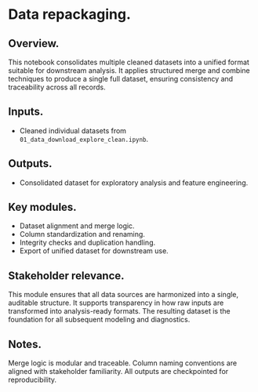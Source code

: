 # Data repackaging.

## Overview.

This notebook consolidates multiple cleaned datasets into a unified format suitable for downstream analysis. It applies structured merge and combine techniques to produce a single full dataset, ensuring consistency and traceability across all records.

## Inputs.

- Cleaned individual datasets from `01_data_download_explore_clean.ipynb`.

## Outputs.

- Consolidated dataset for exploratory analysis and feature engineering.

## Key modules.

- Dataset alignment and merge logic.
- Column standardization and renaming.
- Integrity checks and duplication handling.
- Export of unified dataset for downstream use.

## Stakeholder relevance.

This module ensures that all data sources are harmonized into a single, auditable structure. It supports transparency in how raw inputs are transformed into analysis-ready formats. The resulting dataset is the foundation for all subsequent modeling and diagnostics.

## Notes.

Merge logic is modular and traceable. Column naming conventions are aligned with stakeholder familiarity. All outputs are checkpointed for reproducibility.

